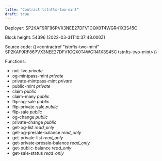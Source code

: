 ```yaml
---
title: "Contract tstnfts-two-mint"
draft: true
---
```

Deployer: SP2KAF9RF86PVX3NEE27DFV1CQX0T4WGR41X3S45C


 



Block height: 54396 (2022-03-31T10:37:48.000Z)

Source code: {{<contractref "tstnfts-two-mint" SP2KAF9RF86PVX3NEE27DFV1CQX0T4WGR41X3S45C tstnfts-two-mint>}}

Functions:

* not-live _private_
* og-mintpass-mint _private_
* private-mintpass-mint _private_
* public-mint _private_
* claim _public_
* claim-many _public_
* flip-og-sale _public_
* flip-private-sale _public_
* flip-sale _public_
* og-change _public_
* private-change _public_
* get-og-list _read_only_
* get-og-presale-balance _read_only_
* get-private-list _read_only_
* get-private-presale-balance _read_only_
* get-public-balance _read_only_
* get-sale-status _read_only_
